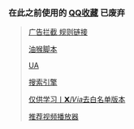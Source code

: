 [QQ收藏]: https://sharechain.qq.com/a5a372bae6710cac84a1554022378a57

### 在此之前使用的 [QQ收藏] 已废弃

  >[广告拦截 规则链接](https://sharechain.qq.com/e285d2e8a19bd1a23c83854cf2a2d635)
  >
  >[油猴脚本](https://sharechain.qq.com/e00299f56e45d6b88c7adb7590b2b5cf)
  >
  >[UA](https://sharechain.qq.com/28387ea1c3f830bd7eb54f682da77555)
  >
  >[搜索引擎](https://sharechain.qq.com/d12dde407b967a216288ac617b1ce357)
  >
  >[仅供学习丨𝗫/𝑉𝑖𝑎去白名单版本](https://sharechain.qq.com/b0289cc3828734d4578da4e1761b3c2f)
  >
  >[推荐视频播放器](https://sharechain.qq.com/91331525df07ff61d051cfafa4ef89ab)
